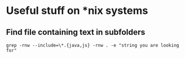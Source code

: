 # Useful stuff on *nix systems

## Find file containing text in subfolders
```
grep -rnw --include=\*.{java,js} -rnw . -e "string you are looking for"
```
